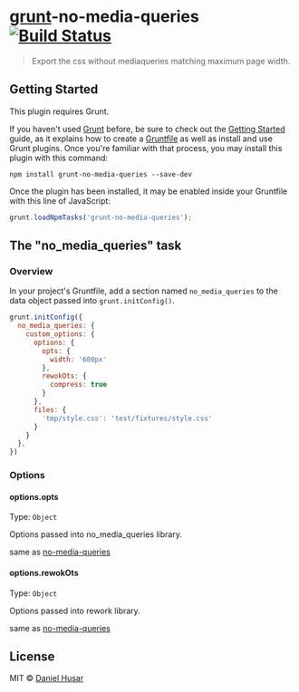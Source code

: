 # [grunt](http://gruntjs.com/)-no-media-queries [![Build Status](https://secure.travis-ci.org/danielhusar/grunt-no-media-queries.svg?branch=master)](http://travis-ci.org/danielhusar/grunt-no-media-queries)

> Export the css without mediaqueries matching maximum page width.

## Getting Started
This plugin requires Grunt.

If you haven't used [Grunt](http://gruntjs.com/) before, be sure to check out the [Getting Started](http://gruntjs.com/getting-started) guide, as it explains how to create a [Gruntfile](http://gruntjs.com/sample-gruntfile) as well as install and use Grunt plugins. Once you're familiar with that process, you may install this plugin with this command:

```shell
npm install grunt-no-media-queries --save-dev
```

Once the plugin has been installed, it may be enabled inside your Gruntfile with this line of JavaScript:

```js
grunt.loadNpmTasks('grunt-no-media-queries');
```

## The "no_media_queries" task

### Overview
In your project's Gruntfile, add a section named `no_media_queries` to the data object passed into `grunt.initConfig()`.

```js
grunt.initConfig({
  no_media_queries: {
    custom_options: {
      options: {
        opts: {
          width: '600px'
        },
        rewokOts: {
          compress: true
        }
      },
      files: {
        'tmp/style.css': 'test/fixtures/style.css'
      }
    }
  },
})
```

### Options

#### options.opts
Type: `Object`

Options passed into no_media_queries library.

same as [no-media-queries](https://github.com/danielhusar/no-media-queries#options)

#### options.rewokOts
Type: `Object`

Options passed into rework library.

same as [no-media-queries](https://github.com/danielhusar/no-media-queries#reworkoptions)


## License

MIT © [Daniel Husar](https://github.com/danielhusar)
